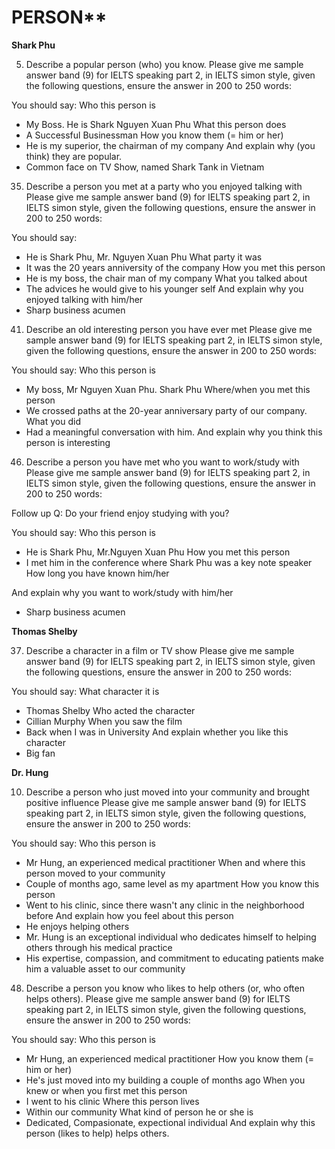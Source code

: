 # PERSON**

**Shark Phu**

5. Describe a popular person (who) you know.
Please give me sample answer band (9) for IELTS speaking part 2, in IELTS simon style, given the following questions, ensure the answer in 200 to 250 words:

You should say:
Who this person is
- My Boss. He is Shark Nguyen Xuan Phu
What this person does
- A Successful Businessman
How you know them (= him or her)
- He is my superior, the chairman of my company
And explain why (you think) they are popular.
- Common face on TV Show, named Shark Tank in Vietnam

35. Describe a person you met at a party who you enjoyed talking with
Please give me sample answer band (9) for IELTS speaking part 2, in IELTS simon style, given the following questions, ensure the answer in 200 to 250 words:

You should say:
- He is Shark Phu, Mr. Nguyen Xuan Phu
What party it was
- It was the 20 years anniversity of the company
How you met this person
- He is my boss, the chair man of my company
What you talked about
- The advices he would give to his younger self
And explain why you enjoyed talking with him/her
- Sharp business acumen

41. Describe an old interesting person you have ever met
Please give me sample answer band (9) for IELTS speaking part 2, in IELTS simon style, given the following questions, ensure the answer in 200 to 250 words:

You should say:
Who this person is
- My boss, Mr Nguyen Xuan Phu. Shark Phu
Where/when you met this person
- We crossed paths at the 20-year anniversary party of our company.
What you did
- Had a meaningful conversation with him.
And explain why you think this person is interesting

46. Describe a person you have met who you want to work/study with
Please give me sample answer band (9) for IELTS speaking part 2, in IELTS simon style, given the following questions, ensure the answer in 200 to 250 words:

Follow up Q: Do your friend enjoy studying with you?

You should say:
Who this person is
- He is Shark Phu, Mr.Nguyen Xuan Phu
How you met this person
- I met him in the conference where Shark Phu was a key note speaker
How long you have known him/her

And explain why you want to work/study with him/her
- Sharp business acumen

**Thomas Shelby**

37. Describe a character in a film or TV show
Please give me sample answer band (9) for IELTS speaking part 2, in IELTS simon style, given the following questions, ensure the answer in 200 to 250 words:

You should say:
What character it is
- Thomas Shelby
Who acted the character
- Cillian Murphy
When you saw the film
- Back when I was in University
And explain whether you like this character
- Big fan

**Dr. Hung**

10. Describe a person who just moved into your community and brought positive influence
Please give me sample answer band (9) for IELTS speaking part 2, in IELTS simon style, given the following questions, ensure the answer in 200 to 250 words:

You should say:
Who this person is
- Mr Hung, an experienced medical practitioner
When and where this person moved to your community
- Couple of months ago, same level as my apartment
How you know this person
- Went to his clinic, since there wasn't any clinic in the neighborhood before
And explain how you feel about this person
- He enjoys helping others
- Mr. Hung is an exceptional individual who dedicates himself to helping others through his medical practice
- His expertise, compassion, and commitment to educating patients make him a valuable asset to our community

48. Describe a person you know who likes to help others (or, who often helps others).
Please give me sample answer band (9) for IELTS speaking part 2, in IELTS simon style, given the following questions, ensure the answer in 200 to 250 words:

You should say:
 Who this person is
 - Mr Hung, an experienced medical practitioner
 How you know them (= him or her)
 - He's just moved into my building a couple of months ago
 When you knew or when you first met this person
 - I went to his clinic
Where this person lives
- Within our community
 What kind of person he or she is
 - Dedicated, Compasionate, expectional individual
 And explain why this person (likes to help) helps others. 
